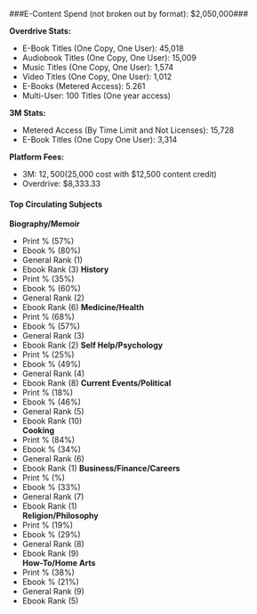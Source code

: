 ###E-Content Spend (not broken out by format): $2,050,000###

**Overdrive Stats:**
* E-Book Titles (One Copy, One User): 45,018
* Audiobook Titles (One Copy, One User): 15,009
* Music Titles (One Copy, One User): 1,574
* Video Titles (One Copy, One User): 1,012
* E-Books (Metered Access): 5.261
* Multi-User: 100 Titles (One year access)

**3M Stats:**
* Metered Access (By Time Limit and Not Licenses): 15,728
* E-Book Titles (One Copy One User): 3,314

**Platform Fees:**
* 3M: $12,500 ($25,000 cost with $12,500 content credit)
* Overdrive: $8,333.33

#### Top Circulating Subjects	####
**Biography/Memoir**  
* Print %	(57%)  
* Ebook % (80%)   
* General Rank (1)      
* Ebook Rank (3)
**History**
* Print % (35%)  
* Ebook % (60%)   
* General Rank (2)      
* Ebook Rank (6)
**Medicine/Health**	
* Print % (68%)  
* Ebook % (57%)   
* General Rank (3)      
* Ebook Rank (2)
**Self Help/Psychology**
* Print % (25%)  
* Ebook % (49%)   
* General Rank (4)      
* Ebook Rank (8)
**Current Events/Political**
* Print % (18%)  
* Ebook % (46%)   
* General Rank (5)      
* Ebook Rank (10)	
**Cooking**	
* Print % (84%)  
* Ebook % (34%)   
* General Rank (6)      
* Ebook Rank (1)
**Business/Finance/Careers**
* Print % (%)  
* Ebook % (33%)   
* General Rank (7)      
* Ebook Rank (1)	
**Religion/Philosophy**
* Print % (19%)  
* Ebook % (29%)   
* General Rank (8)      
* Ebook Rank (9)	
**How-To/Home Arts**	
* Print % (38%)  
* Ebook % (21%)   
* General Rank (9)      
* Ebook Rank (5)